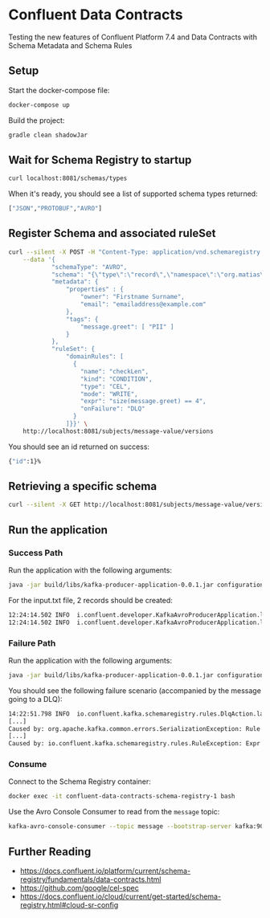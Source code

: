 # Confluent Data Contracts

Testing the new features of Confluent Platform 7.4 and Data Contracts with Schema Metadata and Schema Rules

## Setup

Start the docker-compose file:

```bash
docker-compose up
```

Build the project:

```bash
gradle clean shadowJar
```

## Wait for Schema Registry to startup

```bash
curl localhost:8081/schemas/types
```

When it's ready, you should see a list of supported schema types returned:

```bash
["JSON","PROTOBUF","AVRO"]
```

## Register Schema and associated ruleSet

```bash
curl --silent -X POST -H "Content-Type: application/vnd.schemaregistry.v1+json" \
    --data '{
            "schemaType": "AVRO",
            "schema": "{\"type\":\"record\",\"namespace\":\"org.matias\",\"name\":\"Message\",\"fields\":[{\"name\":\"greet\",\"type\":\"string\"}]}",
            "metadata": {
                "properties" : {
                    "owner": "Firstname Surname",
                    "email": "emailaddress@example.com"
                },
                "tags": {
                    "message.greet": [ "PII" ]
                }
            },
            "ruleSet": {
                "domainRules": [
                  {
                    "name": "checkLen",
                    "kind": "CONDITION",
                    "type": "CEL",
                    "mode": "WRITE",
                    "expr": "size(message.greet) == 4",
                    "onFailure": "DLQ"
                  }
                ]}}' \
    http://localhost:8081/subjects/message-value/versions
```

You should see an id returned on success:

```bash
{"id":1}%
```

## Retrieving a specific schema

````bash
curl --silent -X GET http://localhost:8081/subjects/message-value/versions/1 | jq
````

## Run the application

### Success Path

Run the application with the following arguments:

```bash
java -jar build/libs/kafka-producer-application-0.0.1.jar configuration/dev.properties input.txt
```

For the input.txt file, 2 records should be created:

```bash
12:24:14.502 INFO  i.confluent.developer.KafkaAvroProducerApplication.lambda$printMetadata$0:69 - Record written to offset 0 timestamp 1683285854087
12:24:14.502 INFO  i.confluent.developer.KafkaAvroProducerApplication.lambda$printMetadata$0:69 - Record written to offset 1 timestamp 1683285854480
```

### Failure Path

Run the application with the following arguments:

```bash
java -jar build/libs/kafka-producer-application-0.0.1.jar configuration/dev.properties input-fail.txt
```

You should see the following failure scenario (accompanied by the message going to a DLQ):

```bash
14:22:51.798 INFO  io.confluent.kafka.schemaregistry.rules.DlqAction.lambda$run$0:76 - Sent message to dlq topic checkLenDLQ
[...]
Caused by: org.apache.kafka.common.errors.SerializationException: Rule failed: checkLen
[...]
Caused by: io.confluent.kafka.schemaregistry.rules.RuleException: Expr 'size(message.greet) == 4' failed
```

### Consume

Connect to the Schema Registry container:

```bash
docker exec -it confluent-data-contracts-schema-registry-1 bash
```

Use the Avro Console Consumer to read from the `message` topic:

```bash
kafka-avro-console-consumer --topic message --bootstrap-server kafka:9092 --property schema.registry.url=http://localhost:8081
```

## Further Reading

- <https://docs.confluent.io/platform/current/schema-registry/fundamentals/data-contracts.html>
- <https://github.com/google/cel-spec>
- <https://docs.confluent.io/cloud/current/get-started/schema-registry.html#cloud-sr-config>